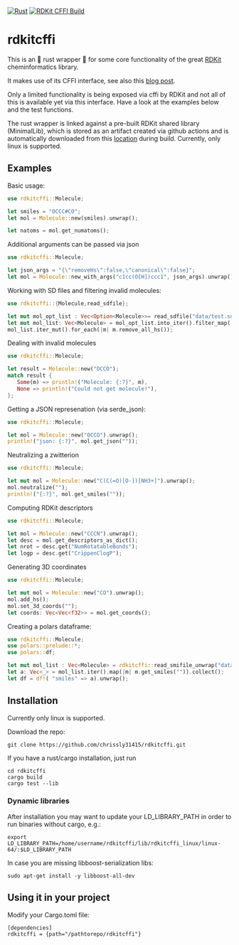 [![Rust](https://github.com/chrissly31415/rdkitcffi/actions/workflows/rust.yml/badge.svg)](https://github.com/chrissly31415/rdkitcffi/actions/workflows/rust.yml)
[![RDKit CFFI Build](https://github.com/chrissly31415/rdkitcffi/actions/workflows/rdkit_cffi.yml/badge.svg)](https://github.com/chrissly31415/rdkitcffi/actions/workflows/rdkit_cffi.yml)

# rdkitcffi

This is an &#128679; rust wrapper  &#128679;  for some core functionality of the great [RDKit](https://www.rdkit.org/) cheminformatics library.

It makes use of its CFFI interface, see also this [blog post](https://greglandrum.github.io/rdkit-blog/technical/2021/05/01/rdkit-cffi-part1.html).
 
Only a limited functionality is being exposed via cffi by RDKit and not all of this is available yet via this interface. Have a look at the examples below and the test functions.  
 
The rust wrapper is linked against a pre-built RDKit shared library (MinimalLib), which is stored as an artifact created via github actions and is automatically downloaded from this [location](https://github.com/chrissly31415/rdkitcffi/releases/download/rdkit-latest/rdkitcffi_linux.tar.gz) during build. 
Currently, only linux is supported.  

 ## Examples

 Basic usage:

 ```rust
 use rdkitcffi::Molecule;

 let smiles = "OCCC#CO";
 let mol = Molecule::new(smiles).unwrap();

 let natoms = mol.get_numatoms();
 ```
 
 Additional arguments can be passed via json

 ```rust
 use rdkitcffi::Molecule;

 let json_args = "{\"removeHs\":false,\"canonical\":false}";
 let mol = Molecule::new_with_args("c1cc(O[H])ccc1", json_args).unwrap();
 ```

 Working with SD files and filtering invalid molecules:

 ```rust
use rdkitcffi::{Molecule,read_sdfile};
 
 let mut mol_opt_list : Vec<Option<Molecule>>= read_sdfile("data/test.sdf");
 let mut mol_list: Vec<Molecule> = mol_opt_list.into_iter().filter_map(|m| m).collect();
 mol_list.iter_mut().for_each(|m| m.remove_all_hs());

 ```

 Dealing with invalid molecules

 ```rust
 use rdkitcffi::Molecule;

 let result = Molecule::new("OCCO");
 match result {
    Some(m) => println!("Molecule: {:?}", m),
    None => println!("Could not get molecule!"),
};
 ```


 Getting a JSON represenation (via serde_json):

 ```rust
 use rdkitcffi::Molecule;

 let mol = Molecule::new("OCCO").unwrap();
 println!("json: {:?}", mol.get_json(""));

 ```

 Neutralizing a zwitterion

 ```rust
 use rdkitcffi::Molecule;

 let mut mol = Molecule::new("C(C(=O)[O-])[NH3+]").unwrap();
 mol.neutralize("");
 println!("{:?}", mol.get_smiles(""));

 ```

 Computing RDKit descriptors

 ```rust
 use rdkitcffi::Molecule;

 let mol = Molecule::new("CCCN").unwrap();
 let desc = mol.get_descriptors_as_dict();
 let nrot = desc.get("NumRotatableBonds");
 let logp = desc.get("CrippenClogP");

 ```

 Generating 3D coordinates

 ```rust
 use rdkitcffi::Molecule;

 let mut mol = Molecule::new("CO").unwrap();
 mol.add_hs();
 mol.set_3d_coords("");
 let coords: Vec<Vec<f32>> = mol.get_coords();

 ```

 Creating a polars dataframe:

 ```rust
 use rdkitcffi::Molecule;
 use polars::prelude::*;
 use polars::df;

 let mut mol_list : Vec<Molecule> = rdkitcffi::read_smifile_unwrap("data/test.smi");
 let a: Vec<_> = mol_list.iter().map(|m| m.get_smiles("")).collect();
 let df = df!( "smiles" => a).unwrap();

 ```

## Installation
Currently only linux is supported.   

Download the repo:  

```
git clone https://github.com/chrissly31415/rdkitcffi.git  
```

If you have a rust/cargo installation, just run

```
cd rdkitcffi
cargo build  
cargo test --lib  
```

### Dynamic libraries
After installation you may want to update your LD_LIBRARY_PATH in order to run binaries without cargo, e.g.:   

```
export LD_LIBRARY_PATH=/home/username/rdkitcffi/lib/rdkitcffi_linux/linux-64/:$LD_LIBRARY_PATH
```

In case you are missing libboost-serialization libs:
```
sudo apt-get install -y libboost-all-dev
```

## Using it in your project

Modify your Cargo.toml file:   

```
[dependencies]
rdkitcffi = {path="/pathtorepo/rdkitcffi"} 
```




